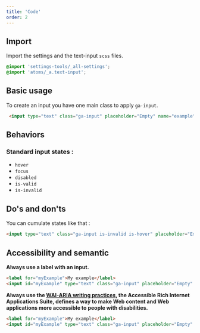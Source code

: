 ```yaml
---
title: 'Code'
order: 2
---
```


## Import

Import the settings and the text-input `scss` files.

```scss
@import 'settings-tools/_all-settings';
@import 'atoms/_a.text-input';
```
## Basic usage
<!-- ### Apply CSS Class -->
To create an input you have one main class to apply `ga-input`.

```html
 <input type="text" class="ga-input" placeholder="Empty" name="example"/>
```
<pattern path="src/patterns/--input/input-default"></pattern>

## Behaviors
### Standard input states :

* `hover`
* `focus`
* `disabled`
* `is-valid`
* `is-invalid`

<pattern path="src/patterns/--input/input-state"></pattern>


## Do's and don'ts

<hintitem>
    You can cumulate states like that :
</hintitem>

```html
<input type="text" class="ga-input is-invalid is-hover" placeholder="Empty" name="example"/>
```

## Accessibility and semantic

**Always use a label with an input.**
```html
<label for="myExample">My example</label>
<input id="myExample" type="text" class="ga-input" placeholder="Empty" name="example"/>
```
**Always use the [WAI-ARIA writing practices](https://www.w3.org/TR/wai-aria-practices/), the Accessible Rich Internet Applications Suite, defines a way to make Web content and Web applications more accessible to people with disabilities.**

```html
<label for="myExample">My example</label>
<input id="myExample" type="text" class="ga-input" placeholder="Empty" name="example" aria-required="false"/>
```